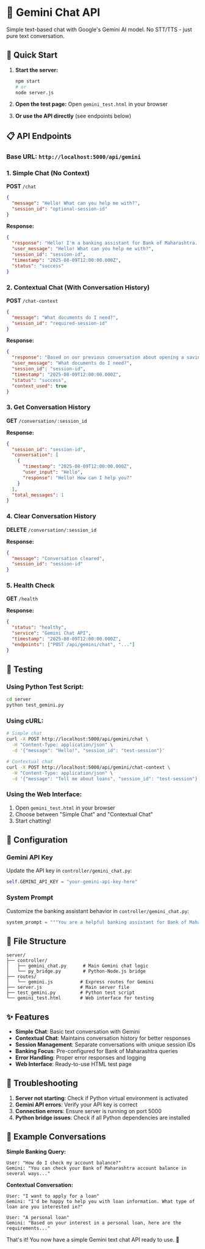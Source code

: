 # 🤖 Gemini Chat API

Simple text-based chat with Google's Gemini AI model. No STT/TTS - just pure text conversation.

## 🚀 Quick Start

1. **Start the server:**
   ```bash
   npm start
   # or
   node server.js
   ```

2. **Open the test page:**
   Open `gemini_test.html` in your browser

3. **Or use the API directly** (see endpoints below)

## 📋 API Endpoints

### Base URL: `http://localhost:5000/api/gemini`

### 1. Simple Chat (No Context)
**POST** `/chat`

```json
{
  "message": "Hello! What can you help me with?",
  "session_id": "optional-session-id"
}
```

**Response:**
```json
{
  "response": "Hello! I'm a banking assistant for Bank of Maharashtra...",
  "user_message": "Hello! What can you help me with?",
  "session_id": "session-id",
  "timestamp": "2025-08-09T12:00:00.000Z",
  "status": "success"
}
```

### 2. Contextual Chat (With Conversation History)
**POST** `/chat-context`

```json
{
  "message": "What documents do I need?",
  "session_id": "required-session-id"
}
```

**Response:**
```json
{
  "response": "Based on our previous conversation about opening a savings account...",
  "user_message": "What documents do I need?",
  "session_id": "session-id",
  "timestamp": "2025-08-09T12:00:00.000Z",
  "status": "success",
  "context_used": true
}
```

### 3. Get Conversation History
**GET** `/conversation/:session_id`

**Response:**
```json
{
  "session_id": "session-id",
  "conversation": [
    {
      "timestamp": "2025-08-09T12:00:00.000Z",
      "user_input": "Hello",
      "response": "Hello! How can I help you?"
    }
  ],
  "total_messages": 1
}
```

### 4. Clear Conversation History
**DELETE** `/conversation/:session_id`

**Response:**
```json
{
  "message": "Conversation cleared",
  "session_id": "session-id"
}
```

### 5. Health Check
**GET** `/health`

**Response:**
```json
{
  "status": "healthy",
  "service": "Gemini Chat API",
  "timestamp": "2025-08-09T12:00:00.000Z",
  "endpoints": ["POST /api/gemini/chat", "..."]
}
```

## 🧪 Testing

### Using Python Test Script:
```bash
cd server
python test_gemini.py
```

### Using cURL:
```bash
# Simple chat
curl -X POST http://localhost:5000/api/gemini/chat \
  -H "Content-Type: application/json" \
  -d '{"message": "Hello!", "session_id": "test-session"}'

# Contextual chat
curl -X POST http://localhost:5000/api/gemini/chat-context \
  -H "Content-Type: application/json" \
  -d '{"message": "Tell me about loans", "session_id": "test-session"}'
```

### Using the Web Interface:
1. Open `gemini_test.html` in your browser
2. Choose between "Simple Chat" and "Contextual Chat"
3. Start chatting!

## 🔧 Configuration

### Gemini API Key
Update the API key in `controller/gemini_chat.py`:
```python
self.GEMINI_API_KEY = "your-gemini-api-key-here"
```

### System Prompt
Customize the banking assistant behavior in `controller/gemini_chat.py`:
```python
system_prompt = """You are a helpful banking assistant for Bank of Maharashtra..."""
```

## 📁 File Structure

```
server/
├── controller/
│   ├── gemini_chat.py      # Main Gemini chat logic
│   └── py_bridge.py        # Python-Node.js bridge
├── routes/
│   └── gemini.js          # Express routes for Gemini
├── server.js              # Main server file
├── test_gemini.py         # Python test script
└── gemini_test.html       # Web interface for testing
```

## ✨ Features

- **Simple Chat**: Basic text conversation with Gemini
- **Contextual Chat**: Maintains conversation history for better responses
- **Session Management**: Separate conversations with unique session IDs
- **Banking Focus**: Pre-configured for Bank of Maharashtra queries
- **Error Handling**: Proper error responses and logging
- **Web Interface**: Ready-to-use HTML test page

## 🐛 Troubleshooting

1. **Server not starting**: Check if Python virtual environment is activated
2. **Gemini API errors**: Verify your API key is correct
3. **Connection errors**: Ensure server is running on port 5000
4. **Python bridge issues**: Check if all Python dependencies are installed

## 📝 Example Conversations

**Simple Banking Query:**
```
User: "How do I check my account balance?"
Gemini: "You can check your Bank of Maharashtra account balance in several ways..."
```

**Contextual Conversation:**
```
User: "I want to apply for a loan"
Gemini: "I'd be happy to help you with loan information. What type of loan are you interested in?"

User: "A personal loan"
Gemini: "Based on your interest in a personal loan, here are the requirements..."
```

That's it! You now have a simple Gemini text chat API ready to use. 🎉
